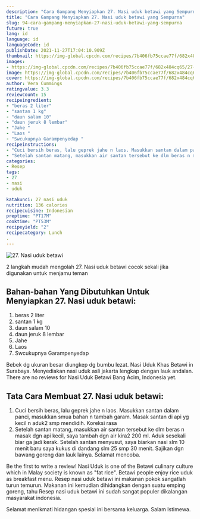 ```yaml
---
description: "Cara Gampang Menyiapkan 27. Nasi uduk betawi yang Sempurna"
title: "Cara Gampang Menyiapkan 27. Nasi uduk betawi yang Sempurna"
slug: 94-cara-gampang-menyiapkan-27-nasi-uduk-betawi-yang-sempurna
future: true
lang: id
language: id
languageCode: id
publishDate: 2021-11-27T17:04:10.909Z 
thumbnail: https://img-global.cpcdn.com/recipes/7b406fb75ccae77f/682x484cq65/27-nasi-uduk-betawi-foto-resep-utama.png
images:
- https://img-global.cpcdn.com/recipes/7b406fb75ccae77f/682x484cq65/27-nasi-uduk-betawi-foto-resep-utama.png
image: https://img-global.cpcdn.com/recipes/7b406fb75ccae77f/682x484cq65/27-nasi-uduk-betawi-foto-resep-utama.png
cover: https://img-global.cpcdn.com/recipes/7b406fb75ccae77f/682x484cq65/27-nasi-uduk-betawi-foto-resep-utama.png
author: Vera Cummings
ratingvalue: 3.3
reviewcount: 15
recipeingredient:
- "beras 2 liter"
- "santan 1 kg"
- "daun salam 10"
- "daun jeruk 8 lembar"
- "Jahe "
- "Laos "
- "Swcukupnya Garampenyedap "
recipeinstructions:
- "Cuci bersih beras, lalu geprek jahe n laos. Masukkan santan dalam panci, masukkan smua bahan n tambah garam. Masak santan di api yg kecil n aduk2 smp mendidih. Koreksi rasa"
- "Setelah santan matang, masukkan air santan tersebut ke dlm beras n masak dgn api kecil, saya tambah dgn air kira2 200 ml. Aduk sesekali biar ga jadi kerak. Setelah santan menyusut, saya biarkan nasi slm 10 menit baru saya kukus di dandang slm 25 smp 30 menit. Sajikan dgn bawang goreng dan lauk lainya. Selamat mencoba."
categories:
- Resep
tags:
- 27
- nasi
- uduk

katakunci: 27 nasi uduk 
nutrition: 136 calories
recipecuisine: Indonesian
preptime: "PT17M"
cooktime: "PT53M"
recipeyield: "2"
recipecategory: Lunch
. 
---
```



![27. Nasi uduk betawi](https://img-global.cpcdn.com/recipes/7b406fb75ccae77f/682x484cq65/27-nasi-uduk-betawi-foto-resep-utama.png)

2 langkah mudah mengolah  27. Nasi uduk betawi cocok sekali jika digunakan untuk menjamu teman

<!--inarticleads1-->

## Bahan-bahan Yang Dibutuhkan Untuk Menyiapkan 27. Nasi uduk betawi:

1. beras 2 liter
1. santan 1 kg
1. daun salam 10
1. daun jeruk 8 lembar
1. Jahe 
1. Laos 
1. Swcukupnya Garampenyedap 

Bebek dg ukuran besar diungkep dg bumbu lezat. Nasi Uduk Khas Betawi in Surabaya. Menyediakan nasi uduk asli jakarta lengkap dengan lauk andalan. There are no reviews for Nasi Uduk Betawi Bang Acim, Indonesia yet. 

<!--inarticleads2-->

## Tata Cara Membuat 27. Nasi uduk betawi:

1. Cuci bersih beras, lalu geprek jahe n laos. Masukkan santan dalam panci, masukkan smua bahan n tambah garam. Masak santan di api yg kecil n aduk2 smp mendidih. Koreksi rasa
1. Setelah santan matang, masukkan air santan tersebut ke dlm beras n masak dgn api kecil, saya tambah dgn air kira2 200 ml. Aduk sesekali biar ga jadi kerak. Setelah santan menyusut, saya biarkan nasi slm 10 menit baru saya kukus di dandang slm 25 smp 30 menit. Sajikan dgn bawang goreng dan lauk lainya. Selamat mencoba.


Be the first to write a review! Nasi Uduk is one of the Betawi culinary culture which in Malay society is known as &#34;fat rice&#34;. Betawi people enjoy rice uduk as breakfast menu. Resep nasi uduk betawi ini makanan pokok sangatlah turun temurun. Makanan ini kemudian dihidangkan dengan suatu emping goreng, tahu Resep nasi uduk betawi ini sudah sangat populer dikalangan masyarakat indonesia. 

Selamat menikmati hidangan spesial ini bersama keluarga. Salam Istimewa.
